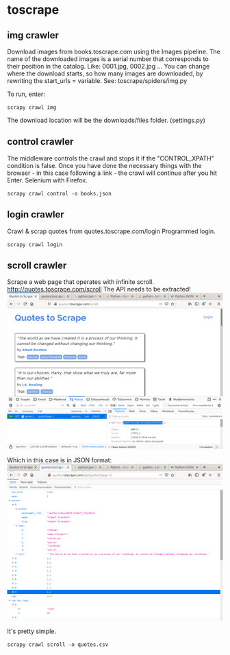 # toscrape

## img crawler

Download images from books.toscrape.com using the Images pipeline.
The name of the downloaded images is a serial number that corresponds to their position in the catalog. Like: 0001.jpg, 0002.jpg ...
You can change where the download starts, so how many images are downloaded, by rewriting the start_urls = variable. See: toscrape/spiders/img.py

To run, enter:


```
scrapy crawl img
```

The download location will be the downloads/files folder. (settings.py)

## control crawler

The middleware controls the crawl and stops it if the "CONTROL_XPATH" condition is false. Once you have done the necessary things with the browser - in this case following a link - the crawl will continue after you hit Enter. Selenium with Firefox.

```
scrapy crawl control -o books.json
```

## login crawler

Crawl & scrap quotes from quotes.toscrape.com/login
Programmed login.

```
scrapy crawl login
```

## scroll crawler

Scrape a web page that operates with infinite scroll. http://quotes.toscrape.com/scroll
The API needs to be extracted! 
![Screenshot](toscrape/inspector.png)

Which in this case is in JSON format: 
![Screenshot](toscrape/json.png)

It's pretty simple.

```
scrapy crawl scroll -o quotes.csv
```




